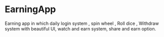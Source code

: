 # EarningApp
Earning app in which daily login system , spin wheel , Roll dice , Withdraw system with beautiful UI, watch and earn system, share and earn option.
